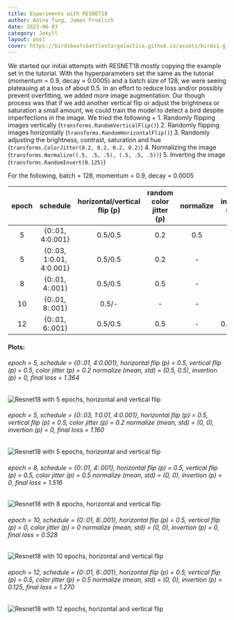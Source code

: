 ```yaml
---
title: Experiments with RESNET18
author: Adina Tung, James Froelich
date: 2023-06-03
category: Jekyll
layout: post
cover: https://birdsbeetsbattlestargalactica.github.io/assets/birds1.gif
---
```




We started our initial attempts with RESNET18 mostly copying the example set in
the tutorial. With the hyperparameters set the same as the tutorial 
(momentum = 0.9, decay = 0.0005) and a batch size of 128, we were seeing 
plateauing at a loss of about 0.5. In an effort to reduce loss and/or possibly 
prevent overfitting, we added more image augmentation. Our though process was 
that if we add another vertical flip or adjust the brightness or saturation a 
small amount, we could train the model to detect a bird despite imperfections
in the image. 
We tried the following 
    + 1. Randomly flipping images vertically (`transforms.RandomVerticalFlip()`)
    2. Randomly flipping images horizontally (`transforms.RandomHorizontalFlip()`)
    3. Randomly adjusting the brightness, contrast, saturation and hue  (`transforms.ColorJitter(0.2, 0.2, 0.2, 0.2)`)
    4. Normalizing the image (`transforms.Normalize((.5, .5, .5), (.5, .5, .5))`)
    5. Inverting the image (`transforms.RandomInvert(0.125)`)
    
    
For the following, batch = 128, momentum = 0.9, decay = 0.0005

<div class="table-wrapper" markdown="block">

|epoch|schedule|horizontal/vertical flip (p)|random color jitter (p)|normalize|invert (p)|final loss|
|:-:|:-:|:-:|:-:|:-:|:-:|:-:|
|5|{0:.01, 4:0.001}|0.5/0.5|0.2|0.5|-|1.364| <!-- /assets/resnet18_ep5_hv-flip.png  v15 --> 
|5|{0:.03, 1:0.01, 4:0.001}|0.5/0.5|0.2|-|-|1.160| <!--/assets/resnet18_ep5_hv-flip_jitter.png v13-->
|8|{0:.01, 4:.001}|0.5/0.5|0.5|-|-|1.516| <!-- /assets/3427.png v'restart, no more invert'-->
|10|{0:.01, 8:.001}|0.5/-|-|-|-|0.528| <!-- /assets/7313.png  v8-->
|12|{0:.01, 6:.001}|0.5/0.5|0.5|-|0.125|1.270|  <!-- /assets/6322.png v'training 8 to 12'-->
</div>

#### Plots:

###### epoch = 5, schedule = {0:.01, 4:0.001}, horizontal flip (p) = 0.5, vertical flip (p) = 0.5, color jitter (p) = 0.2 normalize (mean, std) = (0.5, 0.5), invertion (p) = 0, final loss = 1.364

![Resnet18 with 5 epochs, horizontal and vertical flip](https://birdsbeetsbattlestargalactica.github.io/assets/graphs/resnet18_ep5_hv-flip.png)

###### epoch = 5, schedule = {0:.03, 1:0.01, 4:0.001}, horizontal flip (p) = 0.5, vertical flip (p) = 0.5, color jitter (p) = 0.2 normalize (mean, std) = (0, 0), invertion (p) = 0, final loss = 1.160

![Resnet18 with 5 epochs, horizontal and vertical flip](https://birdsbeetsbattlestargalactica.github.io/assets/graphs/resnet18_ep5_hv-flip_jitter.png)

###### epoch = 8, schedule = {0:.01, 4:.001}, horizontal flip (p) = 0.5, vertical flip (p) = 0.5, color jitter (p) = 0.5 normalize (mean, std) = (0, 0), invertion (p) = 0, final loss = 1.516

![Resnet18 with 8 epochs, horizontal and vertical flip](https://birdsbeetsbattlestargalactica.github.io/assets/graphs/3427.png)

###### epoch = 10, schedule = {0:.01, 8:.001}, horizontal flip (p) = 0.5, vertical flip (p) = 0, color jitter (p) = 0 normalize (mean, std) = (0, 0), invertion (p) = 0, final loss = 0.528

![Resnet18 with 10 epochs, horizontal and vertical flip](https://birdsbeetsbattlestargalactica.github.io/assets/graphs/7313.png)

###### epoch = 12, schedule = {0:.01, 6:.001}, horizontal flip (p) = 0.5, vertical flip (p) = 0.5, color jitter (p) = 0.5 normalize (mean, std) = (0, 0), invertion (p) = 0.125, final loss = 1.270

![Resnet18 with 12 epochs, horizontal and vertical flip](https://birdsbeetsbattlestargalactica.github.io/assets/graphs/6322.png)



